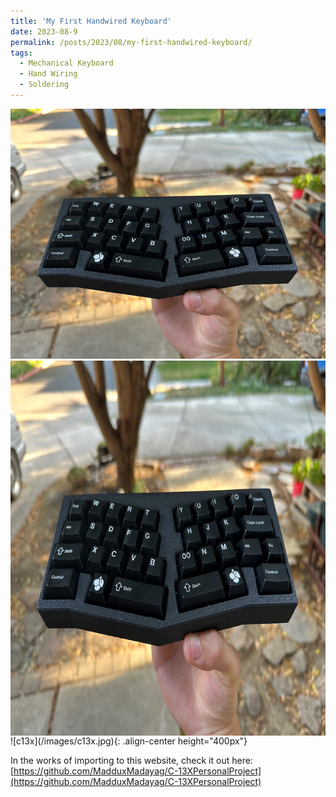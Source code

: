 ```yaml
---
title: 'My First Handwired Keyboard'
date: 2023-08-9
permalink: /posts/2023/08/my-first-handwired-keyboard/
tags:
  - Mechanical Keyboard
  - Hand Wiring
  - Soldering
---
```


<img src="/images/c13x.jpg" width="540" height="400">
<img align="center" width="810" height="600" src="/images/c13x.jpg">
![c13x](/images/c13x.jpg){: .align-center height="400px"}



In the works of importing to this website, check it out here: [https://github.com/MadduxMadayag/C-13XPersonalProject](https://github.com/MadduxMadayag/C-13XPersonalProject)
